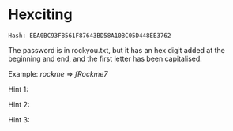 # Hexciting

`Hash: EEA0BC93F8561F87643BD58A10BC05D448EE3762`

The password is in rockyou.txt, but it has an hex digit added at the beginning and end, and the first letter has been capitalised.

Example: *rockme* => *fRockme7*


Hint 1:

Hint 2:

Hint 3:
